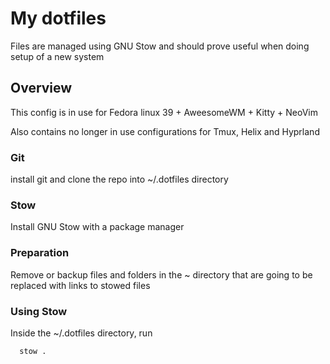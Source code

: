 # My dotfiles

Files are managed using GNU Stow and should prove useful when doing setup of a new system

## Overview

This config is in use for Fedora linux 39 + AweesomeWM + Kitty + NeoVim

Also contains no longer in use configurations for Tmux, Helix and Hyprland 

### Git 
install git and clone the repo into ~/.dotfiles directory

### Stow

Install GNU Stow with a package manager

### Preparation

Remove or backup files and folders in the ~ directory that are going to be replaced with links to stowed files

### Using Stow

Inside the ~/.dotfiles directory, run 

```bash
  stow .
```

